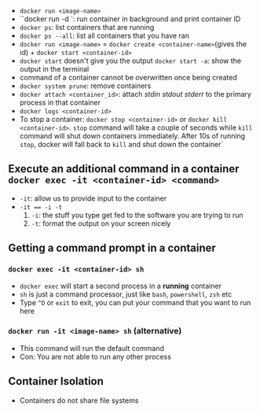 - `docker run <image-name>`
- ``docker run -d <image-name>`: run container in background and print container ID
- `docker ps`: list containers that are running
- `docker ps --all`: list all containers that you have ran
- `docker run <image-name>` = `docker create <container-name>`(gives the id) + `docker start <container-id>`
- `docker start` doesn't give you the output `docker start -a`: show the output in the terminal
- command of a container cannot be overwritten once being created
- `docker system prune`: remove containers
- `docker attach <container_id>`: attach _stdin_ _stdout_ _stderr_ to the primary process in that container
- `docker logs <container-id>`
- To stop a container: `docker stop <container-id>` or `docker kill <container-id>`. `stop` command will take a couple of seconds while `kill` command will shut down containers immediately. After 10s of running `stop`, docker will fall back to `kill` and shut down the container`

## Execute an additional command in a container `docker exec -it <container-id> <command>`

- `-it`: allow us to provide input to the container
- `-it == -i -t`
  1. `-i`: the stuff you type get fed to the software you are trying to run
  2. `-t`: format the output on your screen nicely

## Getting a command prompt in a container

### `docker exec -it <container-id> sh`

- `docker exec` will start a second process in a **running** container
- `sh` is just a command processor, just like `bash`, `powershell`, `zsh` etc
- Type `^D` or `exit` to exit, you can put your command that you want to run here

### `docker run -it <image-name> sh` (alternative)

- This command will run the default command
- Con: You are not able to run any other process

## Container Isolation

- Containers do not share file systems
